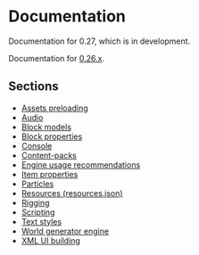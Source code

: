 # Documentation

Documentation for 0.27, which is in development.

Documentation for [0.26.x](https://github.com/MihailRis/VoxelEngine-Cpp/blob/release-0.26/doc/en/main-page.md).

## Sections

- [Assets preloading](assets-preload.md)
- [Audio](audio.md)
- [Block models](block-models.md)
- [Block properties](block-properties.md)
- [Console](console.md)
- [Content-packs](content-packs.md)
- [Engine usage recommendations](engine-use-recommendations.md)
- [Item properties](item-properties.md)
- [Particles](particles.md)
- [Resources (resources.json)](resources.md)
- [Rigging](rigging.md)
- [Scripting](scripting.md)
- [Text styles](text-styles.md)
- [World generator engine](world-generator.md)
- [XML UI building](xml-ui-layouts.md)
